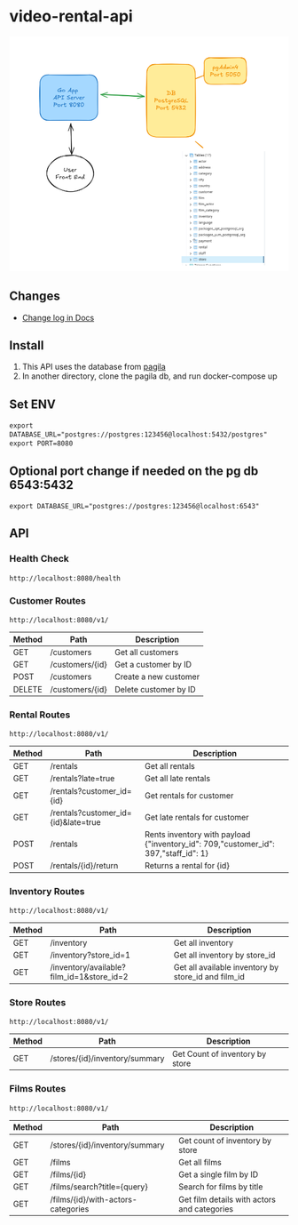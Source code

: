 # video-rental-api

![overview](overview.png)

## Changes
* [Change log in Docs](docs/)

## Install
1. This API uses the database from [pagila](https://github.com/devrimgunduz/pagila)
2. In another directory, clone the pagila db, and run docker-compose up

## Set ENV
```
export DATABASE_URL="postgres://postgres:123456@localhost:5432/postgres"
export PORT=8080
```

## Optional port change if needed on the pg db 6543:5432
```
export DATABASE_URL="postgres://postgres:123456@localhost:6543"
```

## API
### Health Check
```
http://localhost:8080/health
```

### Customer Routes
```
http://localhost:8080/v1/
```

| Method | Path | Description |
| ------ | ---- | ----------- |
| GET | /customers | Get all customers |
| GET | /customers/{id} | Get a customer by ID |
| POST | /customers | Create a new customer|
| DELETE | /customers/{id} | Delete customer by ID |

### Rental Routes
```
http://localhost:8080/v1/
```

| Method | Path | Description |
| ------ | ---- | ----------- |
| GET | /rentals | Get all rentals |
| GET | /rentals?late=true | Get all late rentals |
| GET | /rentals?customer_id={id} | Get rentals for customer |
| GET | /rentals?customer_id={id}&late=true | Get late rentals for customer |
| POST | /rentals | Rents inventory with payload {"inventory_id": 709,"customer_id": 397,"staff_id": 1} |
| POST | /rentals/{id}/return| Returns a rental for {id} |

### Inventory Routes
```
http://localhost:8080/v1/
```

| Method | Path | Description |
| ------ | ---- | ----------- |
| GET | /inventory | Get all inventory |
| GET | /inventory?store_id=1 | Get all inventory by store_id |
| GET | /inventory/available?film_id=1&store_id=2 | Get all available inventory by store_id and film_id |

### Store Routes
```
http://localhost:8080/v1/
```

| Method | Path | Description |
| ------ | ---- | ----------- |
| GET | /stores/{id}/inventory/summary | Get Count of inventory by store  |

### Films Routes
```
http://localhost:8080/v1/
```

| Method | Path                               | Description                                   |
|--------|------------------------------------|-----------------------------------------------|
| GET    | /stores/{id}/inventory/summary     | Get count of inventory by store               |
| GET    | /films                             | Get all films                                 |
| GET    | /films/{id}                        | Get a single film by ID                       |
| GET    | /films/search?title={query}        | Search for films by title                     |
| GET    | /films/{id}/with-actors-categories | Get film details with actors and categories   |

